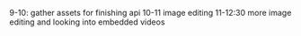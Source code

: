 9-10: gather assets for finishing api
10-11 image editing
11-12:30 more image editing and looking into embedded videos
